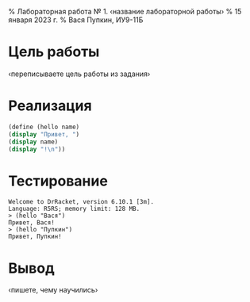 % Лабораторная работа № 1. ‹название лабораторной работы›
% 15 января 2023 г.
% Вася Пупкин, ИУ9-11Б

# Цель работы
‹переписываете цель работы из задания›

# Реализация

```scheme
(define (hello name)
(display "Привет, ")
(display name)
(display "!\n"))
```

# Тестирование

```
Welcome to DrRacket, version 6.10.1 [3m].
Language: R5RS; memory limit: 128 MB.
> (hello "Вася")
Привет, Вася!
> (hello "Пупкин")
Привет, Пупкин!
```

# Вывод
‹пишете, чему научились›
